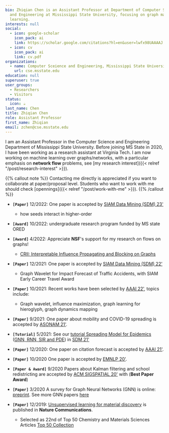 ```yaml
---
bio: Zhiqian Chen is an Assistant Professor at Department of Computer Science
  and Engineering at Mississippi State University, focusing on graph machine
  learning.
interests: null
social:
  - icon: google-scholar
    icon_pack: ai
    link: https://scholar.google.com/citations?hl=en&user=lwfx98UAAAAJ
  - icon: cv
    icon_pack: ai
    link: cv.pdf
organizations:
  - name: Computer Sceience and Engineering, Mississippi State University
    url: cse.msstate.edu
education: null
superuser: true
user_groups:
  - Researchers
  - Visitors
status:
  icon: ☕️
last_name: Chen
title: Zhiqian Chen
role: Assistant Professor
first_name: Zhiqian
email: zchen@cse.msstate.edu
---
```

I am an Assistant Professor in the Computer Science and Engineering Department of Mississippi State University. Before joining MS State in 2020, I have been working as a research assistant at Virginia Tech. I am now working on machine learning over graphs/networks, with a particular emphasis on **network flow** problems, see [my research interest]({{< relref "/post/research-interest" >}}). 


{{% callout note %}}
Contacting me directly is appreciated if you want to collaborate at paper/proposal level. Students who want to work with me should check [opennings]({{< relref "/post/work-with-me" >}}). {{% /callout %}}


* **`[Paper]`** 12/2022: One paper is accepted by [SIAM Data Mining (SDM) 23'](https://www.siam.org/conferences/cm/conference/sdm23)

  * how seeds interact in higher-order 
* **`[Award]`** 10/2022: undergraduate research program funded by MS state ORED
* **`[Award]`** 4/2022: Appreciate **NSF**'s support for my research on flows on graphs! 

  * [CRII: Interpretable Influence Propagating and Blocking on Graphs](https://www.nsf.gov/awardsearch/showAward?AWD_ID=2153369&HistoricalAwards=false)
* **`[Paper]`** 12/2021: One paper is accepted by [SIAM Data Mining (SDM) 22'](https://www.siam.org/conferences/cm/conference/sdm22)

  * Graph Wavelet for Impact Forecast of Traffic Accidents, with SIAM Early Career Travel Award
* **`[Paper]`** 10/2021: Recent works have been selected by [AAAI 22'](https://aaai.org/Conferences/AAAI-22/), topics include:

  * Graph wavelet, influence maximization, graph learning for hieroglyph, graph dynamics mapping

* **`[Paper]`** 9/2021: One paper about mobility and COVID-19 spreading is accepted by [ASONAM 21'](https://asonam.cpsc.ucalgary.ca/2021/).
* **`[Tutorial]`** 5/2021: See our [tutorial Spreading Model for Epidemics](https://beiyulincs.github.io/pub/sdm_tutorial_21.html) ([GNN, RNN, SIR and PDE](/files/SDM21-part2.pptx)) in [SDM 21'](https://www.siam.org/conferences/cm/conference/sdm21)
* **`[Paper]`** 12/2020: One paper on citation forecast is accepted by [AAAI 21'](https://aaai.org/Conferences/AAAI-21/#).
* **`[Paper]`** 10/2020 One paper is accepted by [EMNLP 20'](https://2020.emnlp.org).
* **`[Paper & Award]`** 9/2020 Papers about Kalman filtering and school redistricting are accepted by [ACM SIGSPATIAL 20'](https://sigspatial2020.sigspatial.org) with (**Best Paper Award**)
* **`[Paper]`** 3/2020 A survey for Graph Neural Networks (GNN) is online: [preprint](https://arxiv.org/abs/2002.11867). See more GNN papers [here](https://github.com/thunlp/GNNPapers)
* **`[Paper]`** 12/2019: [Unsupervised learning for material discovery](https://www.nature.com/articles/s41467-019-13214-1) is published in **Nature Communications**.

  * Selected as 22nd of Top 50 Chemistry and Materials Sciences Articles [Top 50 Collection](https://www.nature.com/collections/giacagiaca)